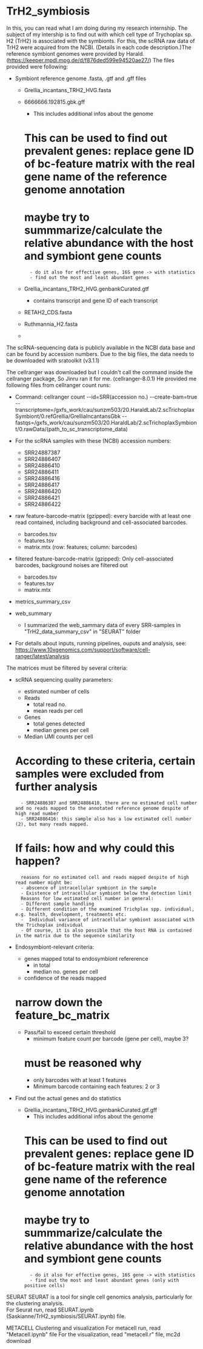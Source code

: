 # TrH2_symbiosis

In this, you can read what I am doing during my research internship. 
The subject of my intership is to find out with which cell type of Trychoplax sp. H2 (TrH2) is associated with the symbionts. For this, the scRNA raw data of TrH2 were acquired from the NCBI. (Details in each code description.)The reference symbiont genomes were provided by Harald. (https://keeper.mpdl.mpg.de/d/f876ded599e94520ae27/)
The files provided were following:
- Symbiont reference genome .fasta, .gtf and .gff files
    - Grellia_incantans_TRH2_HVG.fasta
    - 6666666.192815.gbk.gff
        - This includes additional infos about the genome
        # This can be used to find out prevalent genes: replace gene ID of bc-feature matrix with the real gene name of the reference genome annotation
        # maybe try to summmarize/calculate the relative abundance with the host and symbiont gene counts
            - do it also for effective genes, 16S gene -> with statistics
            - find out the most and least abundant genes    
    - Grellia_incantans_TRH2_HVG.genbankCurated.gtf
        - contains transcript and gene ID of each transcript

    - RETAH2_CDS.fasta
    - Ruthmannia_H2.fasta
    - 

The scRNA-sequencing data is publicly available in the NCBI data base and can be found by accession numbers. Due to the big files, the data needs to be downloaded with sratoolkit (v3.1.1)

The cellranger was downloaded but I couldn't call the command inside the cellranger package, So Jinru ran it for me. (cellranger-8.0.1) He provided me following files from cellranger count runs:
- Command:
    cellranger count --id=SRR(accession no.) --create-bam=true --transcriptome=/gxfs_work/cau/sunzm503/20.HaraldLab/2.scTrichoplaxSymbiont/0.refGrellia/GrelliaIncantansGbk --fastqs=/gxfs_work/cau/sunzm503/20.HaraldLab/2.scTrichoplaxSymbiont/0.rawData/(path_to_sc_transcriptome_data)
-  For the scRNA samples with these (NCBI) accession numbers: 
    - SRR24887387
    - SRR24886407
    - SRR24886410
    - SRR24886411
    - SRR24886416
    - SRR24886417 
    - SRR24886420
    - SRR24886421
    - SRR24886422

- raw feature-barcode-matrix (gzipped): every barcide with at least one read contained, including background and cell-associated barcodes.
    - barcodes.tsv
    - features.tsv
    - matrix.mtx (row: features; column: barcodes)
- filtered feature-barcode-matrix (gzipped): Only cell-associated barcodes, background noises are filtered out
    - barcodes.tsv
    - features.tsv
    - matrix.mtx
- metrics_summary_csv
- web_summary
    - I summarized the web_sammary data of every SRR-samples in "TrH2_data_summary_csv" in "SEURAT" folder
- For details about inputs, running pipelines, ouputs and analysis, see: https://www.10xgenomics.com/support/software/cell-ranger/latest/analysis

The matrices must be filtered by several criteria:
- scRNA sequencing quality parameters:
    - estimated number of cells
    - Reads
        - total read no. 
        - mean reads per cell
    - Genes
        - total genes detected
        - median genes per cell
    - Median UMI counts per cell
    # According to these criteria, certain samples were excluded from further analysis
        - SRR24886387 and SRR24886410, there are no estimated cell number and no reads mapped to the annotated reference genome despite of high read number
        - SRR24886416: this sample also has a low estimated cell number (2), but many reads mapped.   

        
    # If fails: how and why could this happen?
        reasons for no estimated cell and reads mapped despite of high read number might be:
        - abscence of intracellular symbiont in the sample
        - Existence of intracellular symbiont below the detection limit
        Reasons for low estimated cell number in general:
        - Different sample handling
        - Different condition of the examined Trichplax spp. individual, e.g. health, development, treatments etc. 
        -  Individual variance of intracellular symbiont associated with the Trichoplax individual
        - Of course, it is also possible that the host RNA is contained in the matrix due to the sequence similarity

- Endosymbiont-relevant criteria:
    - genes mapped total to endosymbiont refererence
        - in total
        - median no. genes per cell
    - confidence of the reads mapped
    # narrow down the feature_bc_matrix
    - Pass/fail to exceed certain threshold
        - minimum feature count per barcode (gene per cell), maybe 3?
        # must be reasoned why
        - only barcodes with at least 1 features
        - Minimum barcode containing each features: 2 or 3

- Find out the actual genes and do statistics
    - Grellia_incantans_TRH2_HVG.genbankCurated.gtf.gff
        - This includes additional infos about the genome
        # This can be used to find out prevalent genes: replace gene ID of bc-feature matrix with the real gene name of the reference genome annotation
        # maybe try to summmarize/calculate the relative abundance with the host and symbiont gene counts
            - do it also for effective genes, 16S gene -> with statistics
            - find out the most and least abundant genes (only with positive cells)


SEURAT
SEURAT is a tool for single cell genomics analysis, particularly for the clustering analysis.  
For Seurat run, read SEURAT.ipynb (Saskianne/TrH2_symbiosis/SEURAT.ipynb) file. 




METACELL
Clustering and visualization 
For metacell run, read "Metacell.ipynb" file
For the visualization, read "metacell.r" file, mc2d download




